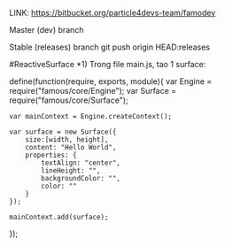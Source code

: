 LINK: https://bitbucket.org/particle4devs-team/famodev

Master (dev) branch

Stable (releases) branch
git push origin HEAD:releases

#ReactiveSurface
*1) Trong file main.js, tao 1 surface:<br/>

define(function(require, exports, module){
	var Engine = require("famous/core/Engine");
	var Surface = require("famous/core/Surface");
	
	var mainContext = Engine.createContext();
	
	var surface = new Surface({
		size:[width, height],
		content: "Hello World",
		properties: {
			textAlign: "center",
			lineHeight: "",
			backgroundColor: "",
			color: ""
		}
	});
	
	mainContext.add(surface);
	
});

